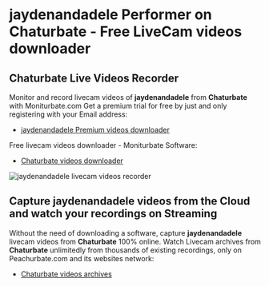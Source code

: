 # jaydenandadele Performer on Chaturbate - Free LiveCam videos downloader

## Chaturbate Live Videos Recorder

Monitor and record livecam videos of **jaydenandadele** from **Chaturbate** with Moniturbate.com
Get a premium trial for free by just and only registering with your Email address:
* [jaydenandadele Premium videos downloader](https://moniturbate.com/request-demo-licence-key.html)

Free livecam videos downloader - Moniturbate Software:
* [Chaturbate videos downloader](https://moniturbate.com/moniturbate-download-software.html)

![jaydenandadele livecam videos recorder](https://peachurnet.com/templates/moniturbate-software.png)


## Capture jaydenandadele videos from the Cloud and watch your recordings on Streaming

Without the need of downloading a software, capture **jaydenandadele** livecam videos from **Chaturbate** 100% online.
Watch Livecam archives from **Chaturbate** unlimitedly from thousands of existing recordings, only on Peachurbate.com and its websites network:
* [Chaturbate videos archives](https://peachurnet.com/)